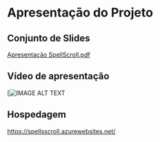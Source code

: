 # Apresentação do Projeto

## Conjunto de Slides


[Apresentação SpellScroll.pdf](https://github.com/ICEI-PUC-Minas-PMV-ADS/PMV-ADS-2024-1-E2-SpellScroll/blob/main/documentos/SpellScroll%20Pitch.pdf)
 


## Vídeo de apresentação

[![IMAGE ALT TEXT](https://youtu.be/rik7H6GNHaM)

## Hospedagem

https://spellsscroll.azurewebsites.net/
